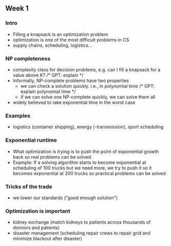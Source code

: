 ## Week 1

### Intro
- Filling a knapsack is an optimization problem
- optimization is one of the most difficult problems in CS
- supply chains, scheduling, logistics...

### NP completeness
- complexity class for decision problems, e.g. can I fill a knapsack for a value above K?  /* GPT: explain */
- Informally, NP-complete problems have two properties
  - we can check a solution quickly. i.e., in polynomial time /* GPT: explain polynomial time */
  - if we can solve one NP-complete quickly, we can solve them all
- widely believed to take exponential time in the worst case

### Examples
- logistics (container shipping), energy (-transmission), sport scheduling

### Exponential runtime

- What optimization is trying is to push the point of exponential growth back so real problems can be solved.
- Example: If a solving algorithm starts to become exponential at scheduling of 100 trucks but we need more, we try to push it so it becomes exponential at 200 trucks so practical problems can be solved

### Tricks of the trade

- we lower our standards ("good enough solution")

### Optimization is important
- kidney exchange (match kidneys to patients across thousands of donnors and patients)
- disaster management (scheduling repair crews to repair grid and minimize blackout after disaster)
